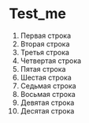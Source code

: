 # Test_me
1. Первая строка
2. Вторая строка
3. Третья строка
4. Четвертая строка
5. Пятая строка
6. Шестая строка
7. Седьмая строка
8. Восьмая строка
9. Девятая строка
10. Десятая строка
